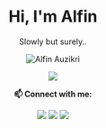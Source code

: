 <h1 align="center">Hi, I'm Alfin<a id='alfinauzikri'></a></h1>
<p align="center">Slowly but surely..</p>
<p align="center"><img alt="Alfin Auzikri" unselectable="on" src="https://komarev.com/ghpvc/?username=alfinauzikri&label=Profile%20views&color=69a8ea&style=flat"/></p>
<p align="center">
<img unselectable="on" src="http://streak-stats.demolab.com?user=alfinauzikri&theme=holi-theme&hide_border=true&background=0D1117&mode=weekly"/><br>
</p>
<p align="center"><b>📫 Connect with me:</b></p>
<p align="center">
<a href="https://www.linkedin.com/in/alfinauzikri"><img src="https://img.shields.io/badge/-alfinauzikri-0D1117?style=flat-square&logo=Linkedin&logoColor=white&link=https://www.linkedin.com/in/alfinauzikri/"/></a>
<a href="https://instagram.com/alfauzikri"><img src="https://img.shields.io/badge/-alfauzikri-0D1117?style=flat-square&logo=instagram&logoColor=white&link=https://instagram.com/alfauzikri"/></a>
<a href="mailto:me@alfauzikri.my.id"><img src="https://img.shields.io/badge/-me@alfauzikri.my.id-0D1117?style=flat-square&logo=Gmail&logoColor=white&link=mailto:me@alfauzikri.my.id"/></a>
</p>

